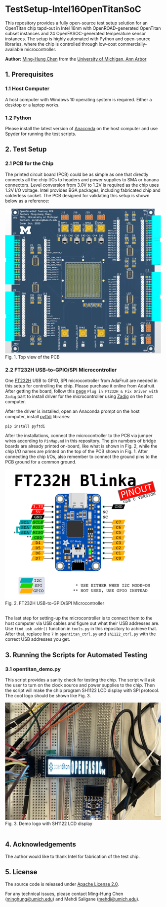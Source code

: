 # TestSetup-Intel16OpenTitanSoC

This repository provides a fully open-source test setup solution for an OpenTitan chip tapd-out in Intel 16nm with OpenROAD-generated OpenTitan subset instances and 24 OpenFASOC-generated temperature sensor instances. The setup is highly automated with Python and open-source libraries, where the chip is controlled through low-cost commercially-available microcontroller.

**Author:** [Ming-Hung Chen](https://www.linkedin.com/in/ming-hung-chen-85ab311b6/) from the [University of Michigan, Ann Arbor](https://micl.engin.umich.edu)

## 1. Prerequisites
### 1.1 **Host Computer**
A host computer with Windows 10 operating system is required. Either a desktop or a laptop works.

### 1.2 **Python**
Please install the latest version of [Anaconda](https://www.anaconda.com/products/individual) on the host computer and use Spyder for running the test scripts.

## 2. Test Setup
### 2.1 **PCB for the Chip**
The printed circuit board (PCB) could be as simple as one that directly connects all the chip I/Os to headers and power supplies to SMA or banana connectors. Level conversion from 3.0V to 1.2V is required as the chip uses 1.2V I/O voltage. Intel provides BGA packages, including fabricated  chip and solderless socket. The PCB designed for validating this setup is shown below as a reference:

<img src="./img/PCB.png" width="600">
Fig. 1. Top view of the PCB

### 2.2 **FT232H USB-to-GPIO/SPI Microcontroller**
One [FT232H](https://www.adafruit.com/product/2264#description) USB to GPIO, SPI microcontroller from AdaFruit are needed in this setup for controlling the chip. Please purchase it online from Adafruit. After getting the board, follow this [page](https://learn.adafruit.com/circuitpython-on-any-computer-with-ft232h/windows) `Plug in FT232H & Fix Driver with Zadig` part to install driver for the microcontroller using [Zadig](https://zadig.akeo.ie) on the host computer.

After the driver is installed, open an Anaconda prompt on the host computer, install [pyftdi](https://eblot.github.io/pyftdi/api/spi.html) libraries:

```  
pip install pyftdi 
```

After the installations, connect the microcontroller to the PCB via jumper wires according to `PinMap.md` in this repository. The pin numbers of bridge boards are already printed on-board, like what is shown in Fig. 2, while the chip I/O names are printed on the top of the PCB shown in Fig. 1. After connecting the chip I/Os, also remember to connect the ground pins to the PCB ground for a common ground.

<img src="./img/FT232H.jpg" width="600">
Fig. 2. FT232H USB-to-GPIO/SPI Microcontroller
<br /><br />

The last step for setting-up the microcontroller is to connect them to the host computer via USB cables and figure out what their USB addresses are. Use `find_usb_addr()` function in `tools.py` in this repository to achieve that. After that, replace line `7` in `opentitan_ctrl.py` and `sh1122_ctrl.py` with the correct USB addresses you get.

## 3. Running the Scripts for Automated Testing

### 3.1 **opentitan_demo.py**
This script provides a sanity check for testing the chip. The script will ask the user to turn on the clock source and power supplies to the chip. Then the script will make the chip program SH1122 LCD display with SPI protocol. The cool logo should be shown like Fig. 3.

<img src="./img/logo.jpg" width="600">
Fig. 3. Demo logo with SH1122 LCD display
<br /><br />

## 4. Acknowledgements
The author would like to thank Intel for fabrication of the test chip.

## 5. License
The source code is released under [Apache License 2.0](https://www.apache.org/licenses/LICENSE-2.0).

For any technical issues, please contact Ming-Hung Chen (minghung@umich.edu) and Mehdi Saligane (mehdi@umich.edu).